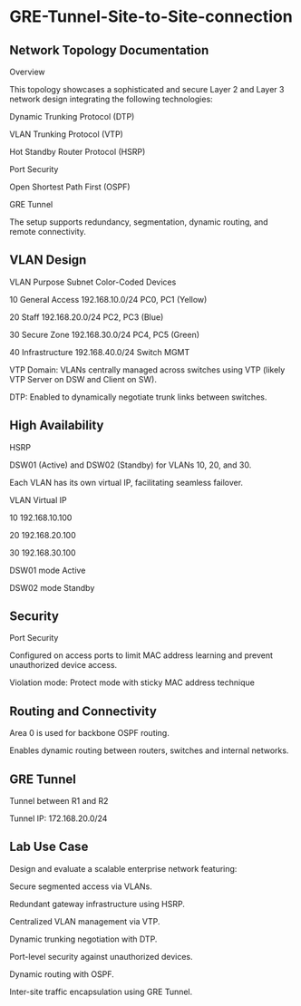 # GRE-Tunnel-Site-to-Site-connection

## Network Topology Documentation

Overview

This topology showcases a sophisticated and secure Layer 2 and Layer 3 network design integrating the following technologies:

Dynamic Trunking Protocol (DTP)

VLAN Trunking Protocol (VTP)

Hot Standby Router Protocol (HSRP)

Port Security

Open Shortest Path First (OSPF)

GRE Tunnel

The setup supports redundancy, segmentation, dynamic routing, and remote connectivity.

## VLAN Design

VLAN Purpose	Subnet	Color-Coded Devices

10	General Access	192.168.10.0/24	PC0, PC1 (Yellow)

20	Staff	192.168.20.0/24	PC2, PC3 (Blue)

30	Secure Zone	192.168.30.0/24	PC4, PC5 (Green)

40	Infrastructure	192.168.40.0/24	Switch MGMT

VTP Domain: VLANs centrally managed across switches using VTP (likely VTP Server on DSW and Client on SW).

DTP: Enabled to dynamically negotiate trunk links between switches.

## High Availability

HSRP

DSW01 (Active) and DSW02 (Standby) for VLANs 10, 20, and 30.

Each VLAN has its own virtual IP, facilitating seamless failover.

VLAN	Virtual IP	

10	192.168.10.100	

20	192.168.20.100	

30	192.168.30.100	

DSW01 mode Active

DSW02 mode Standby

## Security

Port Security

Configured on access ports to limit MAC address learning and prevent unauthorized device access.

Violation mode: Protect mode with sticky MAC address technique


## Routing and Connectivity

Area 0 is used for backbone OSPF routing.

Enables dynamic routing between routers, switches and internal networks.

## GRE Tunnel

Tunnel between R1 and R2

Tunnel IP: 172.168.20.0/24

## Lab Use Case

Design and evaluate a scalable enterprise network featuring:

Secure segmented access via VLANs.

Redundant gateway infrastructure using HSRP.

Centralized VLAN management via VTP.

Dynamic trunking negotiation with DTP.

Port-level security against unauthorized devices.

Dynamic routing with OSPF.

Inter-site traffic encapsulation using GRE Tunnel.
